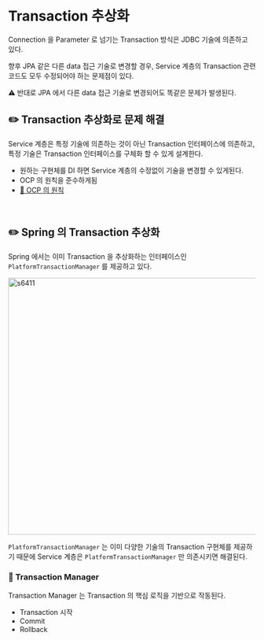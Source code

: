 # Transaction 추상화

Connection 을 Parameter 로 넘기는 Transaction 방식은 JDBC 기술에 의존하고 있다.

향후 JPA 같은 다른 data 접근 기술로 변경할 경우,
Service 계층의 Transaction 관련 코드도 모두 수정되어야 하는 문제점이 있다.

⚠️ 반대로 JPA 에서 다른 data 접근 기술로 변경되어도 똑같은 문제가 발생된다.

## ✏️ Transaction 추상화로 문제 해결

Service 계층은 특정 기술에 의존하는 것이 아닌 Transaction 인터페이스에 의존하고,
특정 기술은 Transaction 인터페이스를 구체화 할 수 있게 설계한다.

- 원하는 구현체를 DI 하면 Service 계층의 수정없이 기술을 변경할 수 있게된다.
- OCP 의 원칙을 준수하게됨
- [🔗 OCP 의 원칙](https://github.com/choideakook/TIL/tree/main/Spring/2%20Spring%20핵심원리/1%20SOLID)

<br>

## ✏️ Spring 의 Transaction 추상화

Spring 에서는 이미 Transaction 을 추상화하는 인터페이스인 `PlatformTransactionManager` 를 제공하고 있다.

<img width="522" alt="s6411" src="https://user-images.githubusercontent.com/115536240/215629802-56ab7690-89b9-47d7-b114-440182f8a071.png">

`PlatformTransactionManager` 는 이미 다양한 기술의 Transaction 구현체를 제공하기 때문에 Service 계층은 `PlatformTransactionManager` 만 의존시키면 해결된다.

### 📍 Transaction Manager

Transaction Manager 는 Transaction 의 핵심 로직을 기반으로 작동된다.

- Transaction 시작
- Commit
- Rollback
